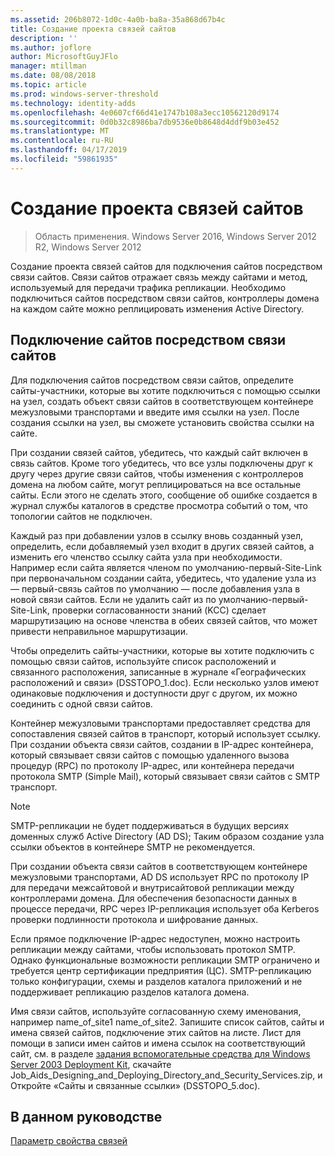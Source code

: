```yaml
---
ms.assetid: 206b8072-1d0c-4a0b-ba8a-35a868d67b4c
title: Создание проекта связей сайтов
description: ''
ms.author: joflore
author: MicrosoftGuyJFlo
manager: mtillman
ms.date: 08/08/2018
ms.topic: article
ms.prod: windows-server-threshold
ms.technology: identity-adds
ms.openlocfilehash: 4e0607cf66d41e1747b108a3ecc10562120d9174
ms.sourcegitcommit: 0d0b32c8986ba7db9536e0b8648d4ddf9b03e452
ms.translationtype: MT
ms.contentlocale: ru-RU
ms.lasthandoff: 04/17/2019
ms.locfileid: "59861935"
---
```

# <a name="creating-a-site-link-design"></a>Создание проекта связей сайтов

>Область применения. Windows Server 2016, Windows Server 2012 R2, Windows Server 2012

Создание проекта связей сайтов для подключения сайтов посредством связи сайтов. Связи сайтов отражает связь между сайтами и метод, используемый для передачи трафика репликации. Необходимо подключиться сайтов посредством связи сайтов, контроллеры домена на каждом сайте можно реплицировать изменения Active Directory.  
  
## <a name="connecting-sites-with-site-links"></a>Подключение сайтов посредством связи сайтов

Для подключения сайтов посредством связи сайтов, определите сайты-участники, которые вы хотите подключиться с помощью ссылки на узел, создать объект связи сайтов в соответствующем контейнере межузловыми транспортами и введите имя ссылки на узел. После создания ссылки на узел, вы сможете установить свойства ссылки на сайте.  
  
При создании связей сайтов, убедитесь, что каждый сайт включен в связь сайтов. Кроме того убедитесь, что все узлы подключены друг к другу через другие связи сайтов, чтобы изменения с контроллеров домена на любом сайте, могут реплицироваться на все остальные сайты. Если этого не сделать этого, сообщение об ошибке создается в журнал службы каталогов в средстве просмотра событий о том, что топологии сайтов не подключен.  
  
Каждый раз при добавлении узлов в ссылку вновь созданный узел, определить, если добавляемый узел входит в других связей сайтов, а изменить его членство ссылку сайта узла при необходимости. Например если сайта является членом по умолчанию-первый-Site-Link при первоначальном создании сайта, убедитесь, что удаление узла из — первый-связь сайтов по умолчанию — после добавления узла в новой связи сайтов. Если не удалить сайт из по умолчанию-первый-Site-Link, проверки согласованности знаний (KCC) сделает маршрутизацию на основе членства в обеих связей сайтов, что может привести неправильное маршрутизации.  
  
Чтобы определить сайты-участники, которые вы хотите подключить с помощью связи сайтов, используйте список расположений и связанного расположения, записанные в журнале «Географических расположений и связи» (DSSTOPO_1.doc). Если несколько узлов имеют одинаковые подключения и доступности друг с другом, их можно соединить с одной связи сайтов.  
  
Контейнер межузловыми транспортами предоставляет средства для сопоставления связей сайтов в транспорт, который использует ссылку. При создании объекта связи сайтов, создании в IP-адрес контейнера, который связывает связи сайтов с помощью удаленного вызова процедур (RPC) по протоколу IP-адрес, или контейнера передачи протокола SMTP (Simple Mail), который связывает связи сайтов с SMTP транспорт.  
  
> [!NOTE]  
> SMTP-репликации не будет поддерживаться в будущих версиях доменных служб Active Directory (AD DS); Таким образом создание узла ссылки объектов в контейнере SMTP не рекомендуется.  
  
При создании объекта связи сайтов в соответствующем контейнере межузловыми транспортами, AD DS использует RPC по протоколу IP для передачи межсайтовой и внутрисайтовой репликации между контроллерами домена. Для обеспечения безопасности данных в процессе передачи, RPC через IP-репликация использует оба Kerberos проверки подлинности протокола и шифрование данных.  
  
Если прямое подключение IP-адрес недоступен, можно настроить репликации между сайтами, чтобы использовать протокол SMTP. Однако функциональные возможности репликации SMTP ограничено и требуется центр сертификации предприятия (ЦС). SMTP-репликацию только конфигурации, схемы и разделов каталога приложений и не поддерживает репликацию разделов каталога домена.  
  
Имя связи сайтов, используйте согласованную схему именования, например name_of_site1 name_of_site2. Запишите список сайтов, сайты и имена связей сайтов, подключение этих сайтов на листе. Лист для помощи в записи имен сайтов и имена ссылок на соответствующий сайт, см. в разделе [задания вспомогательные средства для Windows Server 2003 Deployment Kit](https://go.microsoft.com/fwlink/?LinkID=102558), скачайте Job_Aids_Designing_and_Deploying_Directory_and_Security_Services.zip, и Откройте «Сайты и связанные ссылки» (DSSTOPO_5.doc).  
  
## <a name="in-this-guide"></a>В данном руководстве

[Параметр свойства связей](Setting-Site-Link-Properties.md)  
